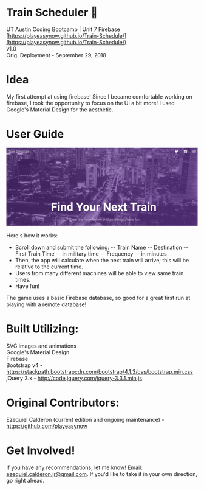 # Train Scheduler :steam_locomotive:
UT Austin Coding Bootcamp | Unit 7 Firebase \
[https://playeasynow.github.io/Train-Schedule/](https://playeasynow.github.io/Train-Schedule/) \
v1.0 \
Orig. Deployment - September 29, 2018

# Idea
My first attempt at using firebase! Since I became comfortable working on firebase, I took the opportunity to focus on the UI a bit more! I used Google's Material Design for the aesthetic.

# User Guide
![Image of Site](./assets/images/TrainScheduleScreenShot.png)

Here's how it works:

- Scroll down and submit the following:
-- Train Name
-- Destination
-- First Train Time -- in military time
-- Frequency -- in minutes
- Then, the app will calculate when the next train will arrive; this will be relative to the current time.
- Users from many different machines will be able to view same train times.
- Have fun!

The game uses a basic Firebase database, so good for a great first run at playing with a remote database!

# Built Utilizing: 
SVG images and animations \
Google's Material Design \
Firebase \
Bootstrap v4 - <https://stackpath.bootstrapcdn.com/bootstrap/4.1.3/css/bootstrap.min.css> \
jQuery 3.x - <http://code.jquery.com/jquery-3.3.1.min.js> 


# Original Contributors:
Ezequiel Calderon (current edition and ongoing maintenance) - <https://github.com/playeasynow>

# Get Involved!
If you have any recommendations, let me know! Email: ezequiel.calderon.jr@gmail.com. If you'd like to take it in your own direction, go right ahead. 
